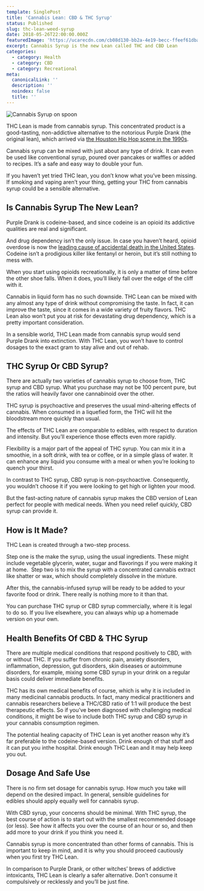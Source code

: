 ```yaml
---
template: SinglePost
title: 'Cannabis Lean: CBD & THC Syrup'
status: Published
slug: thc-lean-weed-syrup
date: 2018-05-26T22:00:00.000Z
featuredImage: 'https://ucarecdn.com/cb08d130-bb2a-4e19-becc-ffeef61dbab1/'
excerpt: Cannabis Syrup is the new Lean called THC and CBD Lean
categories:
  - category: Health
  - category: CBD
  - category: Recreational
meta:
  canonicalLink: ''
  description: ''
  noindex: false
  title: ''
---
```

![Cannabis Syrup on spoon](https://ucarecdn.com/060c36e6-884d-466c-ad53-984aaffc6a60/)

THC Lean is made from cannabis syrup. This concentrated product is a good-tasting, non-addictive alternative to the notorious Purple Drank (the original lean), which arrived via [the Houston Hip Hop scene in the 1990s](https://www.houstonpress.com/music/houston-and-lean-a-hip-hop-tragedy-8790214).

Cannabis syrup can be mixed with just about any type of drink. It can even be used like conventional syrup, poured over pancakes or waffles or added to recipes. It’s a safe and easy way to double your fun.

If you haven’t yet tried THC lean, you don’t know what you’ve been missing. If smoking and vaping aren’t your thing, getting your THC from cannabis syrup could be a sensible alternative.

## Is Cannabis Syrup The New Lean?

Purple Drank is codeine-based, and since codeine is an opioid its addictive qualities are real and significant.

And drug dependency isn’t the only issue. In case you haven’t heard, opioid overdose is now the [leading cause of accidental death in the United States](http://fortune.com/2019/01/14/opioid-overdose-accidental-death/). Codeine isn’t a prodigious killer like fentanyl or heroin, but it’s still nothing to mess with.

When you start using opioids recreationally, it is only a matter of time before the other shoe falls. When it does, you’ll likely fall over the edge of the cliff with it.

Cannabis in liquid form has no such downside. THC Lean can be mixed with any almost any type of drink without compromising the taste. In fact, it can improve the taste, since it comes in a wide variety of fruity flavors. THC Lean also won’t put you at risk for devastating drug dependency, which is a pretty important consideration.

In a sensible world, THC Lean made from cannabis syrup would send Purple Drank into extinction. With THC Lean, you won’t have to control dosages to the exact gram to stay alive and out of rehab.

## THC Syrup Or CBD Syrup?

There are actually two varieties of cannabis syrup to choose from, THC syrup and CBD syrup. What you purchase may not be 100 percent pure, but the ratios will heavily favor one cannabinoid over the other.

THC syrup is psychoactive and preserves the usual mind-altering effects of cannabis. When consumed in a liquefied form, the THC will hit the bloodstream more quickly than usual.

The effects of THC Lean are comparable to edibles, with respect to duration and intensity. But you’ll experience those effects even more rapidly.

Flexibility is a major part of the appeal of THC syrup. You can mix it in a smoothie, in a soft drink, with tea or coffee, or in a simple glass of water. It can enhance any liquid you consume with a meal or when you’re looking to quench your thirst.

In contrast to THC syrup, CBD syrup is non-psychoactive. Consequently, you wouldn’t choose it if you were looking to get high or lighten your mood.

But the fast-acting nature of cannabis syrup makes the CBD version of Lean perfect for people with medical needs. When you need relief quickly, CBD syrup can provide it.

## How is It Made?

THC Lean is created through a two-step process.

Step one is the make the syrup, using the usual ingredients. These might include vegetable glycerin, water, sugar and flavorings if you were making it at home.  Step two is to mix the syrup with a concentrated cannabis extract like shatter or wax, which should completely dissolve in the mixture.

After this, the cannabis-infused syrup will be ready to be added to your favorite food or drink. There really is nothing more to it than that.

You can purchase THC syrup or CBD syrup commercially, where it is legal to do so. If you live elsewhere, you can always whip up a homemade version on your own.

## Health Benefits Of CBD & THC Syrup

There are multiple medical conditions that respond positively to CBD, with or without THC. If you suffer from chronic pain, anxiety disorders, inflammation, depression, gut disorders, skin diseases or autoimmune disorders, for example, mixing some CBD syrup in your drink on a regular basis could deliver immediate benefits.

THC has its own medical benefits of course, which is why it is included in many medicinal cannabis products. In fact, many medical practitioners and cannabis researchers believe a THC/CBD ratio of 1:1 will produce the best therapeutic effects. So if you’ve been diagnosed with challenging medical conditions, it might be wise to include both THC syrup and CBD syrup in your cannabis consumption regimen.

The potential healing capacity of THC Lean is yet another reason why it’s far preferable to the codeine-based version. Drink enough of that stuff and it can put you inthe hospital. Drink enough THC Lean and it may help keep you out.

## Dosage And Safe Use

There is no firm set dosage for cannabis syrup. How much you take will depend on the desired impact. In general, sensible guidelines for edibles should apply equally well for cannabis syrup.

With CBD syrup, your concerns should be minimal. With THC syrup, the best course of action is to start out with the smallest recommended dosage (or less). See how it affects you over the course of an hour or so, and then add more to your drink if you think you need it.

Cannabis syrup is more concentrated than other forms of cannabis. This is important to keep in mind, and it is why you should proceed cautiously when you first try THC Lean.

In comparison to Purple Drank, or other witches’ brews of addictive intoxicants, THC Lean is clearly a safer alternative. Don’t consume it compulsively or recklessly and you’ll be just fine.
